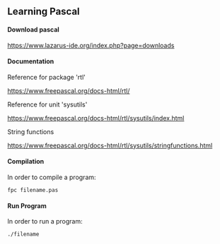 ## Learning Pascal

#### Download pascal

https://www.lazarus-ide.org/index.php?page=downloads


#### Documentation


Reference for package 'rtl'

https://www.freepascal.org/docs-html/rtl/


Reference for unit 'sysutils'

https://www.freepascal.org/docs-html/rtl/sysutils/index.html

String functions

https://www.freepascal.org/docs-html/rtl/sysutils/stringfunctions.html


#### Compilation

In order to compile a program:

`fpc filename.pas`

#### Run Program

In order to run a program:

`./filename`

